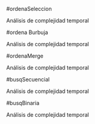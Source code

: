 #ordenaSeleccion

Análisis de complejidad temporal

#ordena Burbuja

Análisis de complejidad temporal

#ordenaMerge

Análisis de complejidad temporal

#busqSecuencial

Análisis de complejidad temporal

#busqBinaria

Análisis de complejidad temporal
